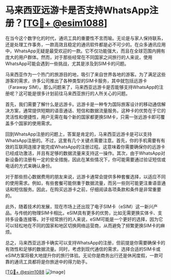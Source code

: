 # 马来西亚远游卡是否支持WhatsApp注册？[[TG💪+ @esim1088](https://t.me/s/esim1088)]

在当今这个数字化的时代，通讯工具的重要性不言而喻。无论是与家人保持联系，还是处理工作事务，一款高效且稳定的通讯软件都是必不可少的。在众多通讯应用中，WhatsApp无疑是最受欢迎的一款。它不仅功能强大，而且在全球范围内拥有庞大的用户群体。然而，对于那些经常在不同国家之间旅行的人来说，使用WhatsApp可能会遇到一些挑战，尤其是涉及到SIM卡的问题。

马来西亚作为一个热门的旅游目的地，吸引了来自世界各地的游客。为了满足这些游客的需求，许多公司推出了各种类型的SIM卡服务，其中就包括远游卡（Faraway SIM）。那么问题来了，马来西亚远游卡是否能够支持WhatsApp的注册呢？这可能是很多计划前往马来西亚旅行的人所关心的问题。

首先，我们需要了解什么是远游卡。远游卡是一种专为国际旅客设计的移动通信解决方案，通常提供短期的语音通话、短信和数据流量服务。这种卡的优势在于它的灵活性和便捷性，用户无需在每个新的国家都更换SIM卡，只需一张远游卡即可覆盖多个国家的使用需求。

回到WhatsApp注册的问题上，答案是肯定的，马来西亚远游卡是可以支持WhatsApp注册的。不过，这里有几个关键点需要注意。首先，你的手机需要有有效的互联网连接才能完成WhatsApp的注册过程。这意味着你需要确保你的远游卡已经成功激活，并且有足够的数据流量来支持这一操作。其次，由于WhatsApp对新设备的注册有一定的安全措施，因此在某些情况下，你可能需要通过验证短信或电话的方式来确认身份。

对于那些担心数据费用的朋友来说，远游卡通常会提供多种套餐选择，以适应不同的使用需求。例如，有些套餐可能侧重于数据流量，而另一些则可能更注重语音通话和短信服务。因此，在购买远游卡之前，仔细阅读各项条款和条件是非常重要的。

此外，随着技术的发展，现在市场上还出现了电子SIM卡（eSIM）这一新兴产品。与传统的物理SIM卡相比，eSIM具有更多的优势，比如无需更换实体卡、支持多设备连接等。对于经常旅行的人来说，eSIM可能是一个更好的选择，因为它可以轻松地在不同的国家和地区切换网络运营商，从而避免了频繁更换SIM卡的麻烦。

总之，马来西亚远游卡确实可以支持WhatsApp的注册，但前提是你需要确保卡的有效性和足够的数据流量。同时，考虑到现代通信的需求，选择合适的SIM卡或eSIM方案将极大地提升你的旅行体验。无论你是商务出行还是休闲度假，一款可靠的通讯工具都将是你旅途中的得力助手。

[[TG💪+ @esim1088](https://t.me/s/esim1088) ![Image](https://i.postimg.cc/4NQfJmqS/Snipaste-2025-05-13-00-14-12.png)]